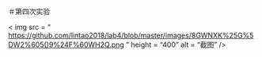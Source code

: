＃第四次实验

< img  src = “ https://github.com/lintao2018/lab4/blob/master/images/8GWNXK%25G%5DW2%605()9%24F%60WH2Q.png ”  height = “400”  alt = “截图” />

